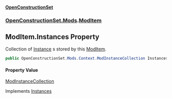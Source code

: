 #### [OpenConstructionSet](index.md 'index')
### [OpenConstructionSet.Mods](index.md#OpenConstructionSet_Mods 'OpenConstructionSet.Mods').[ModItem](RZThR5Y52fbBYJ8EaGN2IQ.md 'OpenConstructionSet.Mods.ModItem')
## ModItem.Instances Property
Collection of [Instance](XoCYM4Zu_75pHW5Xla9kmw.md 'OpenConstructionSet.Data.Instance') s stored by this [ModItem](RZThR5Y52fbBYJ8EaGN2IQ.md 'OpenConstructionSet.Mods.ModItem').  
```csharp
public OpenConstructionSet.Mods.Context.ModInstanceCollection Instances { get; }
```
#### Property Value
[ModInstanceCollection](0uExS63t3Fj8LbKEgspDWg.md 'OpenConstructionSet.Mods.Context.ModInstanceCollection')

Implements [Instances](iMDex2vM4w7H2RAOEfYfIA.md 'OpenConstructionSet.Data.IItem.Instances')  
